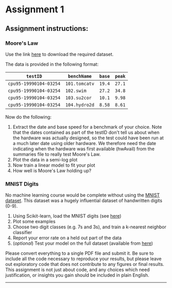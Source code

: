 # Assignment 1

## Assignment instructions:

### Moore's Law

Use the link [here](https://course-resources.minerva.kgi.edu/uploaded_files/mke/00187747-2229/specdata20120207.zip) to download the required dataset.

The data is provided in the following format:

| `testID`               | `benchName`   | `base` | `peak` |
| ---------------------- | ------------- | ------ | ------ |
| `cpu95-19990104-03254` | `101.tomcatv` | `19.4` | `27.1` |
| `cpu95-19990104-03254` | `102.swim`    | `27.2` | `34.8` |
| `cpu95-19990104-03254` | `103.su2cor`  | `10.1` | `9.98` |
| `cpu95-19990104-03254` | `104.hydro2d` | `8.58` | `8.61` |

Now do the following:

1. Extract the date and base speed for a benchmark of your choice.  Note that the dates contained as part of the testID don't tell us about when the hardware was actually designed, so the test could have been run at a much later date using older hardware.  We therefore need the date indicating when the hardware was first available (hwAvail) from the summaries file to really test Moore's Law.
2. Plot the data in a semi-log plot
3. Now train a linear model to fit your plot
4. How well is Moore's Law holding up?

### MNIST Digits

No machine learning course would be complete without using the [MNIST dataset](http://scikit-learn.org/stable/tutorial/basic/tutorial.html). This dataset was a hugely influential dataset of handwritten digits (0-9).

1. Using Scikit-learn, load the MNIST digits (see [here](http://scikit-learn.org/stable/modules/generated/sklearn.datasets.load_digits.html#sklearn.datasets.load_digits))
2. Plot some examples
3. Choose two digit classes (e.g. 7s and 3s), and train a k-nearest neighbor classifier
4. Report your error rate on a held out part of the data
5. (*optional*) Test your model on the full dataset (available from [here](http://yann.lecun.com/exdb/mnist/))

Please convert everything to a single PDF file and submit it. Be sure to include all the code necessary to reproduce your results, but please leave out exploratory code that does not contribute to any figures or final results. This assignment is not just about code, and any choices which need justification, or insights you gain should be included in plain English.

---
